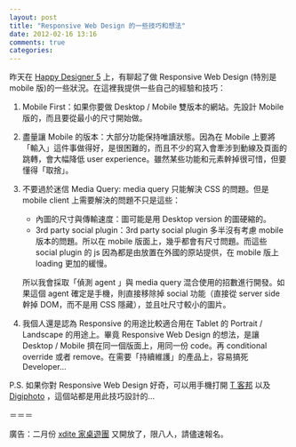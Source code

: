 ```yaml
---
layout: post
title: "Responsive Web Design 的一些技巧和想法"
date: 2012-02-16 13:16
comments: true
categories: 
---
```


昨天在 [Happy Designer 5](http://registrano.com/events/hdm5) 上，有聊起了做 Responsive Web Design (特別是 mobile 版)的一些狀況。在這裡我提供一些自己的經驗和技巧：

1. Mobile First：如果你要做 Desktop / Mobile 雙版本的網站。先設計 Mobile 版的，而且要從最小的尺寸開始做。

2. 盡量讓 Mobile 的版本：大部分功能保持唯讀狀態。因為在 Mobile 上要將「輸入」這件事做得好，是很困難的，而且不少的寫入會牽涉到動線及頁面的跳轉，會大幅降低 user experience。雖然某些功能和元素幹掉很可惜，但要懂得「取捨」。

3. 不要過於迷信 Media Query: media query 只能解決 CSS 的問題。但是 mobile client 上需要解決的問題不只是這些：

   * 內圖的尺寸與傳輸速度：圖可能是用 Desktop version 的圖硬縮的。
   * 3rd party social plugin：3rd party social plugin 多半沒有考慮 mobile 版本的問題。所以在 mobile 版面上，幾乎都會有尺寸問題。而這些 social plugin 的 js 因為都是由放置在外國的原站提供，在 mobile 版上 loading 更加的緩慢。

   所以我會採取「偵測 agent 」與 media query 混合使用的招數進行開發。如果這個 agent 確定是手機，則直接移除掉 social 功能（直接從 server side 幹掉 DOM，而不是用 CSS 隱藏），並且吐尺寸較小的圖片。

4. 我個人還是認為 Responsive 的用途比較適合用在 Tablet 的 Portrait / Landscape 的用途上。畢竟 Responsive Web Design 的想法，是讓 Desktop / Mobile 擠在同一個版面上，用同一份 code。再 conditional override 或者 remove。在需要「持續維護」的產品上，容易搞死 Developer…

P.S. 如果你對 Responsive Web Design 好奇，可以用手機打開 [T 客邦](http://www.techbang.com.tw) 以及 [Digiphoto](http://digiphoto.techbang.com.tw) ，這個站都是用此技巧設計的…

＝＝＝

廣告：二月份 [xdite 家桌遊團](http://registrano.com/events/xdbg-1202) 又開放了，限八人，請儘速報名。
